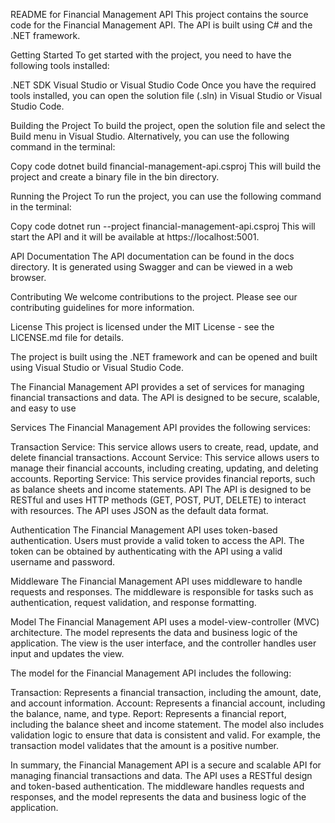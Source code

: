 README for Financial Management API
This project contains the source code for the Financial Management API. The API is built using C# and the .NET framework.

Getting Started
To get started with the project, you need to have the following tools installed:

.NET SDK
Visual Studio or Visual Studio Code
Once you have the required tools installed, you can open the solution file (.sln) in Visual Studio or Visual Studio Code.

Building the Project
To build the project, open the solution file and select the Build menu in Visual Studio. Alternatively, you can use the following command in the terminal:

Copy code
dotnet build financial-management-api.csproj
This will build the project and create a binary file in the bin directory.

Running the Project
To run the project, you can use the following command in the terminal:

Copy code
dotnet run --project financial-management-api.csproj
This will start the API and it will be available at https://localhost:5001.

API Documentation
The API documentation can be found in the docs directory. It is generated using Swagger and can be viewed in a web browser.

Contributing
We welcome contributions to the project. Please see our contributing guidelines for more information.

License
This project is licensed under the MIT License - see the LICENSE.md file for details.



The project is built using the .NET framework and can be opened and built using Visual Studio or Visual Studio Code.

The Financial Management API provides a set of services for managing financial transactions and data. The API is designed to be secure, scalable, and easy to use

Services
The Financial Management API provides the following services:

Transaction Service: This service allows users to create, read, update, and delete financial transactions.
Account Service: This service allows users to manage their financial accounts, including creating, updating, and deleting accounts.
Reporting Service: This service provides financial reports, such as balance sheets and income statements.
API
The API is designed to be RESTful and uses HTTP methods (GET, POST, PUT, DELETE) to interact with resources. The API uses JSON as the default data format.

Authentication
The Financial Management API uses token-based authentication. Users must provide a valid token to access the API. The token can be obtained by authenticating with the API using a valid username and password.

Middleware
The Financial Management API uses middleware to handle requests and responses. The middleware is responsible for tasks such as authentication, request validation, and response formatting.

Model
The Financial Management API uses a model-view-controller (MVC) architecture. The model represents the data and business logic of the application. The view is the user interface, and the controller handles user input and updates the view.

The model for the Financial Management API includes the following:

Transaction: Represents a financial transaction, including the amount, date, and account information.
Account: Represents a financial account, including the balance, name, and type.
Report: Represents a financial report, including the balance sheet and income statement.
The model also includes validation logic to ensure that data is consistent and valid. For example, the transaction model validates that the amount is a positive number.

In summary, the Financial Management API is a secure and scalable API for managing financial transactions and data. The API uses a RESTful design and token-based authentication. The middleware handles requests and responses, and the model represents the data and business logic of the application.
